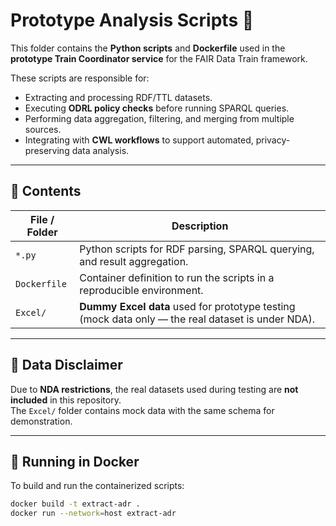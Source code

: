 # Prototype Analysis Scripts 📜

This folder contains the **Python scripts** and **Dockerfile** used in the **prototype Train Coordinator service** for the FAIR Data Train framework.  

These scripts are responsible for:  
- Extracting and processing RDF/TTL datasets.  
- Executing **ODRL policy checks** before running SPARQL queries.  
- Performing data aggregation, filtering, and merging from multiple sources.  
- Integrating with **CWL workflows** to support automated, privacy-preserving data analysis.  

---

## 📂 Contents

| File / Folder | Description |
|---------------|-------------|
| `*.py` | Python scripts for RDF parsing, SPARQL querying, and result aggregation. |
| `Dockerfile` | Container definition to run the scripts in a reproducible environment. |
| `Excel/` | **Dummy Excel data** used for prototype testing (mock data only — the real dataset is under NDA). |

---

## 🔐 Data Disclaimer

Due to **NDA restrictions**, the real datasets used during testing are **not included** in this repository.  
The `Excel/` folder contains mock data with the same schema for demonstration.


---

## 🐳 Running in Docker

To build and run the containerized scripts:
```bash
docker build -t extract-adr .
docker run --network=host extract-adr

